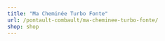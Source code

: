 ```yaml
---
title: "Ma Cheminée Turbo Fonte"
url: /pontault-combault/ma-cheminee-turbo-fonte/
shop: shop
---
```

